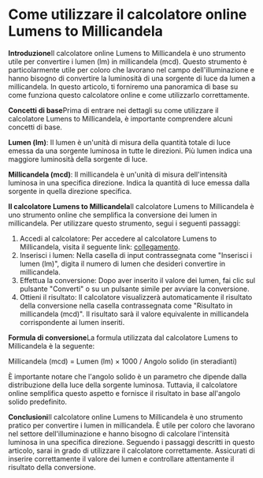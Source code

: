 Come utilizzare il calcolatore online Lumens to Millicandela
============================================================

**Introduzione**Il calcolatore online Lumens to Millicandela è uno strumento utile per convertire i lumen (lm) in millicandela (mcd). Questo strumento è particolarmente utile per coloro che lavorano nel campo dell'illuminazione e hanno bisogno di convertire la luminosità di una sorgente di luce da lumen a millicandela. In questo articolo, ti forniremo una panoramica di base su come funziona questo calcolatore online e come utilizzarlo correttamente.

**Concetti di base**Prima di entrare nei dettagli su come utilizzare il calcolatore Lumens to Millicandela, è importante comprendere alcuni concetti di base.

**Lumen (lm)**: Il lumen è un'unità di misura della quantità totale di luce emessa da una sorgente luminosa in tutte le direzioni. Più lumen indica una maggiore luminosità della sorgente di luce.

**Millicandela (mcd)**: Il millicandela è un'unità di misura dell'intensità luminosa in una specifica direzione. Indica la quantità di luce emessa dalla sorgente in quella direzione specifica.

**Il calcolatore Lumens to Millicandela**Il calcolatore Lumens to Millicandela è uno strumento online che semplifica la conversione dei lumen in millicandela. Per utilizzare questo strumento, segui i seguenti passaggi:

1. Accedi al calcolatore: Per accedere al calcolatore Lumens to Millicandela, visita il seguente link: [collegamento](https://www.onlinecalculatorsfree.com/it/tools/lumen-to-mcd-calculator.html).
2. Inserisci i lumen: Nella casella di input contrassegnata come "Inserisci i lumen (lm)", digita il numero di lumen che desideri convertire in millicandela.
3. Effettua la conversione: Dopo aver inserito il valore dei lumen, fai clic sul pulsante "Converti" o su un pulsante simile per avviare la conversione.
4. Ottieni il risultato: Il calcolatore visualizzerà automaticamente il risultato della conversione nella casella contrassegnata come "Risultato in millicandela (mcd)". Il risultato sarà il valore equivalente in millicandela corrispondente ai lumen inseriti.

**Formula di conversione**La formula utilizzata dal calcolatore Lumens to Millicandela è la seguente:

Millicandela (mcd) = Lumen (lm) × 1000 / Angolo solido (in steradianti)

È importante notare che l'angolo solido è un parametro che dipende dalla distribuzione della luce della sorgente luminosa. Tuttavia, il calcolatore online semplifica questo aspetto e fornisce il risultato in base all'angolo solido predefinito.

**Conclusioni**Il calcolatore online Lumens to Millicandela è uno strumento pratico per convertire i lumen in millicandela. È utile per coloro che lavorano nel settore dell'illuminazione e hanno bisogno di calcolare l'intensità luminosa in una specifica direzione. Seguendo i passaggi descritti in questo articolo, sarai in grado di utilizzare il calcolatore correttamente. Assicurati di inserire correttamente il valore dei lumen e controllare attentamente il risultato della conversione.